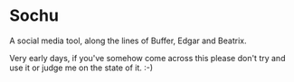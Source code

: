 Sochu
=====

A social media tool, along the lines of Buffer, Edgar and Beatrix.

Very early days, if you've somehow come across this please don't try and use it
or judge me on the state of it. :-)
